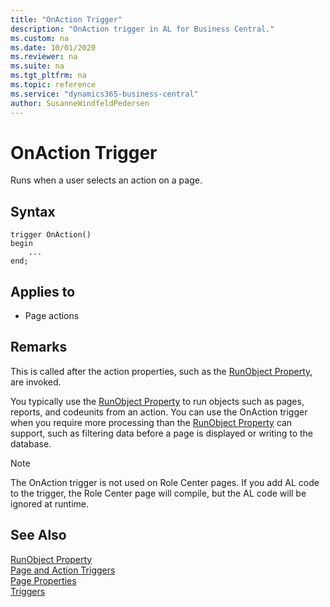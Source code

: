 ```yaml
---
title: "OnAction Trigger"
description: "OnAction trigger in AL for Business Central."
ms.custom: na
ms.date: 10/01/2020
ms.reviewer: na
ms.suite: na
ms.tgt_pltfrm: na
ms.topic: reference
ms.service: "dynamics365-business-central"
author: SusanneWindfeldPedersen
---
```


# OnAction Trigger

Runs when a user selects an action on a page.  

## Syntax  

```AL
trigger OnAction()
begin
    ...
end;
```

## Applies to  

- Page actions  

## Remarks

This is called after the action properties, such as the [RunObject Property](../properties/devenv-runobject-property.md), are invoked.  

You typically use the [RunObject Property](../properties/devenv-runobject-property.md) to run objects such as pages, reports, and codeunits from an action. You can use the OnAction trigger when you require more processing than the [RunObject Property](../properties/devenv-runobject-property.md) can support, such as filtering data before a page is displayed or writing to the database.  

> [!NOTE]  
> The OnAction trigger is not used on Role Center pages. If you add AL code to the trigger, the Role Center page will compile, but the AL code will be ignored at runtime.  

## See Also

[RunObject Property](../properties/devenv-runobject-property.md)  
[Page and Action Triggers](devenv-page-and-action-triggers.md)  
[Page Properties](../properties/devenv-page-properties.md)  
[Triggers](devenv-triggers.md)  
